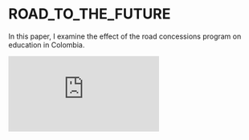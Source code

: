 # ROAD_TO_THE_FUTURE
In this paper, I examine   the effect of the road concessions program on education  in Colombia.
 
 

![cover](https://github.com/JAPJ182/ROAD_TO_THE_FUTURE/blob/main/ROAD_TO_THEFUTURE_IDENTIFYINGIMPACTS_OFROADS_ONEDUCATION_INCOLOMBIA.pdf)
